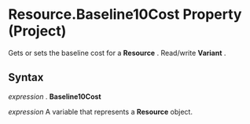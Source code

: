 
# Resource.Baseline10Cost Property (Project)

Gets or sets the baseline cost for a  **Resource** . Read/write **Variant** .


## Syntax

 _expression_ . **Baseline10Cost**

 _expression_ A variable that represents a **Resource** object.

